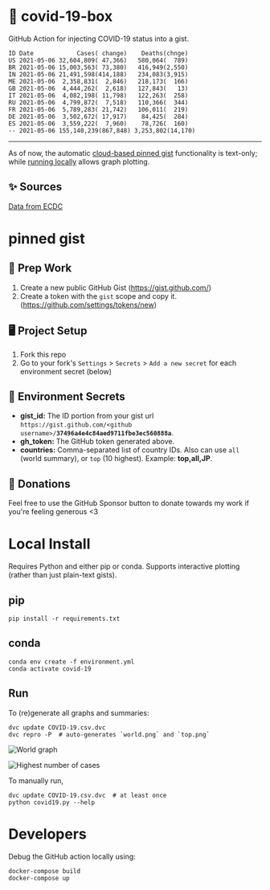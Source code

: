 # 🏥 covid-19-box

GitHub Action for injecting COVID-19 status into a gist.

```
ID Date            Cases( change)    Deaths(chnge)
US 2021-05-06 32,604,809( 47,366)   580,064(  789)
BR 2021-05-06 15,003,563( 73,380)   416,949(2,550)
IN 2021-05-06 21,491,598(414,188)   234,083(3,915)
ME 2021-05-06  2,358,831(  2,846)   218,173(  166)
GB 2021-05-06  4,444,262(  2,618)   127,843(   13)
IT 2021-05-06  4,082,198( 11,798)   122,263(  258)
RU 2021-05-06  4,799,872(  7,518)   110,366(  344)
FR 2021-05-06  5,789,283( 21,742)   106,011(  219)
DE 2021-05-06  3,502,672( 17,917)    84,425(  284)
ES 2021-05-06  3,559,222(  7,960)    78,726(  160)
-- 2021-05-06 155,140,239(867,848) 3,253,802(14,170)
```

---

As of now, the automatic [cloud-based pinned gist](#pinned-gist) functionality is text-only;
while [running locally](#local-install) allows graph plotting.

## ✨ Sources

[Data from ECDC](https://www.ecdc.europa.eu/en/publications-data/download-todays-data-geographic-distribution-covid-19-cases-worldwide)

# pinned gist

## 🎒 Prep Work
1. Create a new public GitHub Gist (https://gist.github.com/)
1. Create a token with the `gist` scope and copy it. (https://github.com/settings/tokens/new)

## 🖥 Project Setup
1. Fork this repo
1. Go to your fork's `Settings` > `Secrets` > `Add a new secret` for each environment secret (below)

## 🤫 Environment Secrets
- **gist_id:** The ID portion from your gist url `https://gist.github.com/<github username>/`**`37496a4e4c84aed9711fbe3ec560888a`**.
- **gh_token:** The GitHub token generated above.
- **countries:** Comma-separated list of country IDs. Also can use `all` (world summary), or `top` (10 highest). Example: **top,all,JP**.

## 💸 Donations

Feel free to use the GitHub Sponsor button to donate towards my work if you're feeling generous <3

# Local Install

Requires Python and either pip or conda. Supports interactive plotting (rather than just plain-text gists).

## pip

```
pip install -r requirements.txt
```

## conda

```
conda env create -f environment.yml
conda activate covid-19
```

## Run

To (re)generate all graphs and summaries:

```
dvc update COVID-19.csv.dvc
dvc repro -P  # auto-generates `world.png` and `top.png`
```

![World graph](world.png)

![Highest number of cases](top.png)

To manually run,

```
dvc update COVID-19.csv.dvc  # at least once
python covid19.py --help
```

# Developers

Debug the GitHub action locally using:

```
docker-compose build
docker-compose up
```
